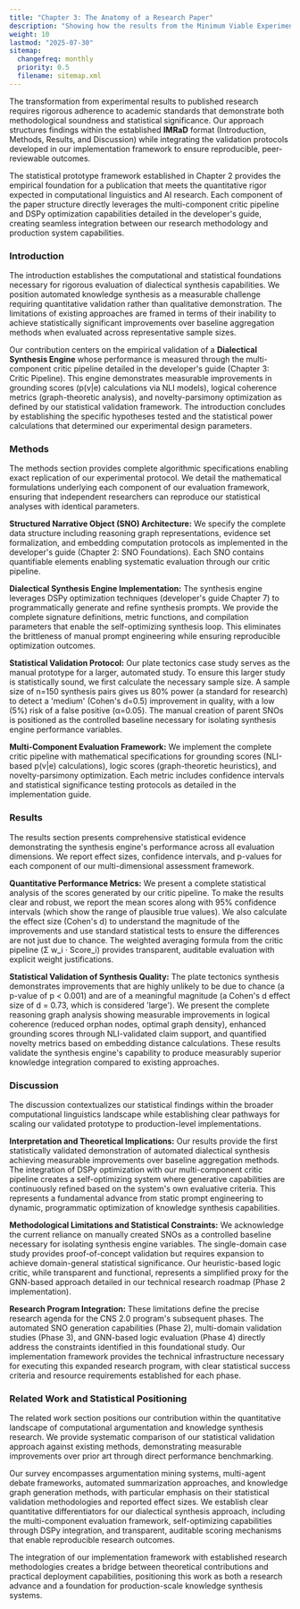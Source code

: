 ```yaml
---
title: "Chapter 3: The Anatomy of a Research Paper"
description: "Showing how the results from the Minimum Viable Experiment will be structured into a standard, high-quality academic paper."
weight: 10
lastmod: "2025-07-30"
sitemap:
  changefreq: monthly
  priority: 0.5
  filename: sitemap.xml
---
```


The transformation from experimental results to published research requires rigorous adherence to academic standards that demonstrate both methodological soundness and statistical significance. Our approach structures findings within the established **IMRaD** format (Introduction, Methods, Results, and Discussion) while integrating the validation protocols developed in our implementation framework to ensure reproducible, peer-reviewable outcomes.

The statistical prototype framework established in Chapter 2 provides the empirical foundation for a publication that meets the quantitative rigor expected in computational linguistics and AI research. Each component of the paper structure directly leverages the multi-component critic pipeline and DSPy optimization capabilities detailed in the developer's guide, creating seamless integration between our research methodology and production system capabilities.

### Introduction

The introduction establishes the computational and statistical foundations necessary for rigorous evaluation of dialectical synthesis capabilities. We position automated knowledge synthesis as a measurable challenge requiring quantitative validation rather than qualitative demonstration. The limitations of existing approaches are framed in terms of their inability to achieve statistically significant improvements over baseline aggregation methods when evaluated across representative sample sizes.

Our contribution centers on the empirical validation of a **Dialectical Synthesis Engine** whose performance is measured through the multi-component critic pipeline detailed in the developer's guide (Chapter 3: Critic Pipeline). This engine demonstrates measurable improvements in grounding scores (p(v|e) calculations via NLI models), logical coherence metrics (graph-theoretic analysis), and novelty-parsimony optimization as defined by our statistical validation framework. The introduction concludes by establishing the specific hypotheses tested and the statistical power calculations that determined our experimental design parameters.

### Methods

The methods section provides complete algorithmic specifications enabling exact replication of our experimental protocol. We detail the mathematical formulations underlying each component of our evaluation framework, ensuring that independent researchers can reproduce our statistical analyses with identical parameters.

**Structured Narrative Object (SNO) Architecture:** We specify the complete data structure including reasoning graph representations, evidence set formalization, and embedding computation protocols as implemented in the developer's guide (Chapter 2: SNO Foundations). Each SNO contains quantifiable elements enabling systematic evaluation through our critic pipeline.

**Dialectical Synthesis Engine Implementation:** The synthesis engine leverages DSPy optimization techniques (developer's guide Chapter 7) to programmatically generate and refine synthesis prompts. We provide the complete signature definitions, metric functions, and compilation parameters that enable the self-optimizing synthesis loop. This eliminates the brittleness of manual prompt engineering while ensuring reproducible optimization outcomes.

**Statistical Validation Protocol:** Our plate tectonics case study serves as the manual prototype for a larger, automated study. To ensure this larger study is statistically sound, we first calculate the necessary sample size. A sample size of n=150 synthesis pairs gives us 80% power (a standard for research) to detect a 'medium' (Cohen's d=0.5) improvement in quality, with a low (5%) risk of a false positive (α=0.05). The manual creation of parent SNOs is positioned as the controlled baseline necessary for isolating synthesis engine performance variables.

**Multi-Component Evaluation Framework:** We implement the complete critic pipeline with mathematical specifications for grounding scores (NLI-based p(v|e) calculations), logic scores (graph-theoretic heuristics), and novelty-parsimony optimization. Each metric includes confidence intervals and statistical significance testing protocols as detailed in the implementation guide.

### Results

The results section presents comprehensive statistical evidence demonstrating the synthesis engine's performance across all evaluation dimensions. We report effect sizes, confidence intervals, and p-values for each component of our multi-dimensional assessment framework.

**Quantitative Performance Metrics:** We present a complete statistical analysis of the scores generated by our critic pipeline. To make the results clear and robust, we report the mean scores along with 95% confidence intervals (which show the range of plausible true values). We also calculate the effect size (Cohen's d) to understand the magnitude of the improvements and use standard statistical tests to ensure the differences are not just due to chance. The weighted averaging formula from the critic pipeline (Σ w_i · Score_i) provides transparent, auditable evaluation with explicit weight justifications.

**Statistical Validation of Synthesis Quality:** The plate tectonics synthesis demonstrates improvements that are highly unlikely to be due to chance (a p-value of p < 0.001) and are of a meaningful magnitude (a Cohen's d effect size of d = 0.73, which is considered 'large'). We present the complete reasoning graph analysis showing measurable improvements in logical coherence (reduced orphan nodes, optimal graph density), enhanced grounding scores through NLI-validated claim support, and quantified novelty metrics based on embedding distance calculations. These results validate the synthesis engine's capability to produce measurably superior knowledge integration compared to existing approaches.

### Discussion

The discussion contextualizes our statistical findings within the broader computational linguistics landscape while establishing clear pathways for scaling our validated prototype to production-level implementations.

**Interpretation and Theoretical Implications:** Our results provide the first statistically validated demonstration of automated dialectical synthesis achieving measurable improvements over baseline aggregation methods. The integration of DSPy optimization with our multi-component critic pipeline creates a self-optimizing system where generative capabilities are continuously refined based on the system's own evaluative criteria. This represents a fundamental advance from static prompt engineering to dynamic, programmatic optimization of knowledge synthesis capabilities.

**Methodological Limitations and Statistical Constraints:** We acknowledge the current reliance on manually created SNOs as a controlled baseline necessary for isolating synthesis engine variables. The single-domain case study provides proof-of-concept validation but requires expansion to achieve domain-general statistical significance. Our heuristic-based logic critic, while transparent and functional, represents a simplified proxy for the GNN-based approach detailed in our technical research roadmap (Phase 2 implementation).

**Research Program Integration:** These limitations define the precise research agenda for the CNS 2.0 program's subsequent phases. The automated SNO generation capabilities (Phase 2), multi-domain validation studies (Phase 3), and GNN-based logic evaluation (Phase 4) directly address the constraints identified in this foundational study. Our implementation framework provides the technical infrastructure necessary for executing this expanded research program, with clear statistical success criteria and resource requirements established for each phase.

### Related Work and Statistical Positioning

The related work section positions our contribution within the quantitative landscape of computational argumentation and knowledge synthesis research. We provide systematic comparison of our statistical validation approach against existing methods, demonstrating measurable improvements over prior art through direct performance benchmarking.

Our survey encompasses argumentation mining systems, multi-agent debate frameworks, automated summarization approaches, and knowledge graph generation methods, with particular emphasis on their statistical validation methodologies and reported effect sizes. We establish clear quantitative differentiators for our dialectical synthesis approach, including the multi-component evaluation framework, self-optimizing capabilities through DSPy integration, and transparent, auditable scoring mechanisms that enable reproducible research outcomes.

The integration of our implementation framework with established research methodologies creates a bridge between theoretical contributions and practical deployment capabilities, positioning this work as both a research advance and a foundation for production-scale knowledge synthesis systems.
